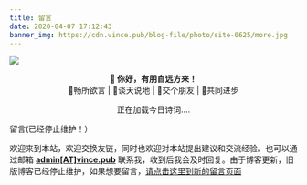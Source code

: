 ```yaml
---
title: 留言
date: 2020-04-07 17:12:43
banner_img: https://cdn.vince.pub/blog-file/photo/site-0625/more.jpg
---
```

<img src="https://cdn.vince.pub/blog-file/photo/site-0625/editor.svg" class="rounded mx-auto d-block mt-5" style="width:auto; height:auto;"><br>
<p style="text-align:center"><strong>👬 你好，有朋自远方来！</strong><br>📝畅所欲言 | 🔌谈天说地 | 🚩交个朋友 | 🚀共同进步</p>
<div style="text-align:center">
<span id="jinrishici-sentence">正在加载今日诗词....</span>
<script src="https://sdk.jinrishici.com/v2/browser/jinrishici.js" charset="utf-8"></script>
</div>
<p class="note note-success">留言(已经停止维护！）</p>
<p> 欢迎来到本站，欢迎交换友链，同时也欢迎对本站提出建议和交流经验。也可以通过邮箱 <strong><a href="mailto:admin@vince.pub">admin[AT]vince.pub</a></strong> 联系我，收到后我会及时回复。由于博客更新，旧版博客已经停止维护，如果想要留言，<a href="https://i.vince.pub/comment">请点击这里到新的留言页面</a></p>